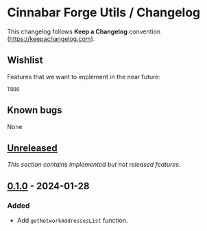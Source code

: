 # Cinnabar Forge Utils / Changelog

This changelog follows **Keep a Changelog** convention (<https://keepachangelog.com>).

## Wishlist

Features that we want to implement in the near future:

```
TODO
```

## Known bugs

None

## [Unreleased]

_This section contains implemented but not released features._

## [0.1.0] - 2024-01-28

### Added

- Add `getNetworkAddressesList` function.

[unreleased]: https://github.com/cinnabar-forge/node-utils/compare/v0.1.0...HEAD
[0.1.0]: https://github.com/cinnabar-forge/node-utils/releases/tag/v0.1.0
